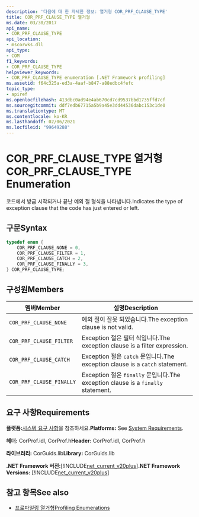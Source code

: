 ```yaml
---
description: '다음에 대 한 자세한 정보: 열거형 COR_PRF_CLAUSE_TYPE'
title: COR_PRF_CLAUSE_TYPE 열거형
ms.date: 03/30/2017
api_name:
- COR_PRF_CLAUSE_TYPE
api_location:
- mscorwks.dll
api_type:
- COM
f1_keywords:
- COR_PRF_CLAUSE_TYPE
helpviewer_keywords:
- COR_PRF_CLAUSE_TYPE enumeration [.NET Framework profiling]
ms.assetid: f64c325a-ed3a-4aaf-b847-a88edbc4fefc
topic_type:
- apiref
ms.openlocfilehash: 413dbc0ad94e4ab670cd7cd9537bbd1735ffd7cf
ms.sourcegitcommit: ddf7edb67715a5b9a45e3dd44536dabc153c1de0
ms.translationtype: MT
ms.contentlocale: ko-KR
ms.lasthandoff: 02/06/2021
ms.locfileid: "99649288"
---
```

# <a name="cor_prf_clause_type-enumeration"></a><span data-ttu-id="99823-103">COR_PRF_CLAUSE_TYPE 열거형</span><span class="sxs-lookup"><span data-stu-id="99823-103">COR_PRF_CLAUSE_TYPE Enumeration</span></span>

<span data-ttu-id="99823-104">코드에서 방금 시작되거나 끝난 예외 절 형식을 나타냅니다.</span><span class="sxs-lookup"><span data-stu-id="99823-104">Indicates the type of exception clause that the code has just entered or left.</span></span>  
  
## <a name="syntax"></a><span data-ttu-id="99823-105">구문</span><span class="sxs-lookup"><span data-stu-id="99823-105">Syntax</span></span>  
  
```cpp  
typedef enum {  
    COR_PRF_CLAUSE_NONE = 0,  
    COR_PRF_CLAUSE_FILTER = 1,  
    COR_PRF_CLAUSE_CATCH = 2,  
    COR_PRF_CLAUSE_FINALLY = 3,  
} COR_PRF_CLAUSE_TYPE;  
```  
  
## <a name="members"></a><span data-ttu-id="99823-106">구성원</span><span class="sxs-lookup"><span data-stu-id="99823-106">Members</span></span>  
  
|<span data-ttu-id="99823-107">멤버</span><span class="sxs-lookup"><span data-stu-id="99823-107">Member</span></span>|<span data-ttu-id="99823-108">설명</span><span class="sxs-lookup"><span data-stu-id="99823-108">Description</span></span>|  
|------------|-----------------|  
|`COR_PRF_CLAUSE_NONE`|<span data-ttu-id="99823-109">예외 절이 잘못 되었습니다.</span><span class="sxs-lookup"><span data-stu-id="99823-109">The exception clause is not valid.</span></span>|  
|`COR_PRF_CLAUSE_FILTER`|<span data-ttu-id="99823-110">Exception 절은 필터 식입니다.</span><span class="sxs-lookup"><span data-stu-id="99823-110">The exception clause is a filter expression.</span></span>|  
|`COR_PRF_CLAUSE_CATCH`|<span data-ttu-id="99823-111">Exception 절은 `catch` 문입니다.</span><span class="sxs-lookup"><span data-stu-id="99823-111">The exception clause is a `catch` statement.</span></span>|  
|`COR_PRF_CLAUSE_FINALLY`|<span data-ttu-id="99823-112">Exception 절은 `finally` 문입니다.</span><span class="sxs-lookup"><span data-stu-id="99823-112">The exception clause is a `finally` statement.</span></span>|  
  
## <a name="requirements"></a><span data-ttu-id="99823-113">요구 사항</span><span class="sxs-lookup"><span data-stu-id="99823-113">Requirements</span></span>  

 <span data-ttu-id="99823-114">**플랫폼:**[시스템 요구 사항](../../get-started/system-requirements.md)을 참조하세요.</span><span class="sxs-lookup"><span data-stu-id="99823-114">**Platforms:** See [System Requirements](../../get-started/system-requirements.md).</span></span>  
  
 <span data-ttu-id="99823-115">**헤더:** CorProf.idl, CorProf.h</span><span class="sxs-lookup"><span data-stu-id="99823-115">**Header:** CorProf.idl, CorProf.h</span></span>  
  
 <span data-ttu-id="99823-116">**라이브러리:** CorGuids.lib</span><span class="sxs-lookup"><span data-stu-id="99823-116">**Library:** CorGuids.lib</span></span>  
  
 <span data-ttu-id="99823-117">**.NET Framework 버전:**[!INCLUDE[net_current_v20plus](../../../../includes/net-current-v20plus-md.md)]</span><span class="sxs-lookup"><span data-stu-id="99823-117">**.NET Framework Versions:** [!INCLUDE[net_current_v20plus](../../../../includes/net-current-v20plus-md.md)]</span></span>  
  
## <a name="see-also"></a><span data-ttu-id="99823-118">참고 항목</span><span class="sxs-lookup"><span data-stu-id="99823-118">See also</span></span>

- [<span data-ttu-id="99823-119">프로파일링 열거형</span><span class="sxs-lookup"><span data-stu-id="99823-119">Profiling Enumerations</span></span>](profiling-enumerations.md)
